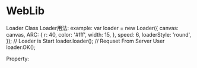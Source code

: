 # WebLib




Loader Class 
Loader用法:
example:
var loader = new 	Loader({
	   canvas: canvas,
		 ARC: { r: 40, color: '#fff',  width: 15, },
		 speed: 6,
		 loaderStyle: 'round',
});
// Loader is Start
loader.loader();
// Requset From Server User
loader.OK();

Property:



